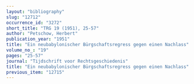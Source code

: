 ```yaml
---
layout: "bibliography"
slug: "12712"
occurrence_id: "3272"
short_title: "TRG 19 (1951), 25-57"
author: "Petschow, Herbert"
publication_year: "1951"
title: "Ein neubabylonischer Bürgschaftsregress gegen einen Nachlass"
volume_no_: "19"
pages: "25-57"
journal: "Tijdschrift voor Rechtsgeschiedenis"
title: "Ein neubabylonischer Bürgschaftsregress gegen einen Nachlass"
previous_item: "12715"
---
```

